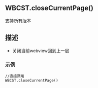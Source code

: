 ## WBCST.closeCurrentPage()

支持所有版本



## 描述

- 关闭当前webview回到上一层



### 示例

```
//直接调用
WBCST.closeCurrentPage()
```

